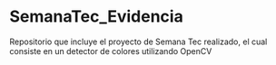 # SemanaTec_Evidencia
Repositorio que incluye el proyecto de Semana Tec realizado, el cual consiste en un detector de colores utilizando OpenCV
